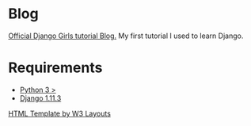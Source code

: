 # Blog
[Official Django Girls tutorial Blog.](https://djangogirls.org/) 
My first tutorial I used to learn Django. 

# Requirements
* [Python 3 >](https://www.python.org/) 
* [Django 1.11.3](https://www.djangoproject.com/)

[HTML Template by W3 Layouts](https://w3layouts.com/)


